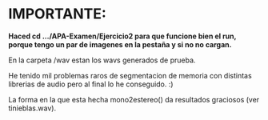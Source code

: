 # IMPORTANTE:
**Haced cd .../APA-Examen/Ejercicio2 para que funcione bien el run, porque tengo un par de imagenes en la pestaña y si no no cargan.**

En la carpeta /wav estan los wavs generados de prueba.

He tenido mil problemas raros de segmentacion de memoria con distintas librerias de audio pero al final lo he conseguido. :)

La forma en la que esta hecha mono2estereo() da resultados graciosos (ver tinieblas.wav).